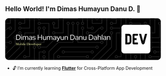 ## Hello World! I'm Dimas Humayun Danu D. :ant:

![Dimas Humayun Danu Dahlan](assets/img/github-header-banner.png)
- :unlock: I’m currently learning [**Flutter**](https://flutter.dev/) for Cross-Platform App Development

<!--q
- 🔭 I’m currently working on ...
- 👯 I’m looking to collaborate on ...
- 🤔 I’m looking for help with ...
- 💬 Ask me about ...
- 📫 How to reach me: ...
- 😄 Pronouns: ...
- ⚡ Fun fact: ...
-->
